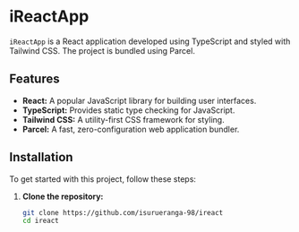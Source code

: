 # iReactApp

`iReactApp` is a React application developed using TypeScript and styled with Tailwind CSS. The project is bundled using Parcel.

## Features

- **React:** A popular JavaScript library for building user interfaces.
- **TypeScript:** Provides static type checking for JavaScript.
- **Tailwind CSS:** A utility-first CSS framework for styling.
- **Parcel:** A fast, zero-configuration web application bundler.

## Installation

To get started with this project, follow these steps:

1. **Clone the repository:**

   ```bash
   git clone https://github.com/isurueranga-98/ireact
   cd ireact
   ```
